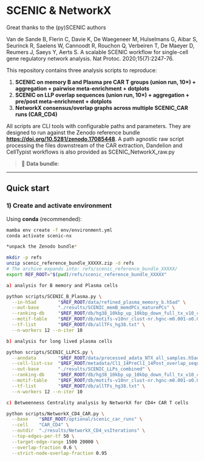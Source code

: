 # SCENIC & NetworkX 

Great thanks to the (py)SCENIC authors

Van de Sande B, Flerin C, Davie K, De Waegeneer M, Hulselmans G, Aibar S, Seurinck R, Saelens W, Cannoodt R, Rouchon Q, Verbeiren T, De Maeyer D, Reumers J, Saeys Y, Aerts S. A scalable SCENIC workflow for single-cell gene regulatory network analysis. Nat Protoc. 2020;15(7):2247-76.

This repository contains three analysis scripts to reproduce:
1) **SCENIC on memory B and Plasma pre CAR T groups (union run, 10×) + aggregation + pairwise meta‑enrichment + dotplots**  
2) **SCENIC on LLP overlap sequences (union run, 10×) + aggregation + pre/post meta‑enrichment + dotplots**  
3) **NetworkX consensus/overlap graphs across multiple SCENIC_CAR runs (CAR_CD4)**

All scripts are CLI tools with configurable paths and parameters. They are designed to run against the Zenodo reference bundle **https://doi.org/10.5281/zenodo.17085448**. A path agnostic raw script processing the files downstream of the CAR extraction, Dandelion and CellTypist workflows is also provided as SCENIC_NetworkX_raw.py

> 🔗 **Data bundle**: 

---

## Quick start

### 1) Create and activate environment

Using **conda** (recommended):

```bash
mamba env create -f env/environment.yml
conda activate scenic-nx

*unpack the Zenodo bundle*

mkdir -p refs
unzip scenic_reference_bundle_XXXXX.zip -d refs
# The archive expands into: refs/scenic_reference_bundle_XXXXX/
export REF_ROOT="$(pwd)/refs/scenic_reference_bundle_XXXXX"

a) analysis for B memory and Plasma cells

python scripts/SCENIC_B_Plasma.py \
  --in-h5ad        "$REF_ROOT/data/refined_plasma_memory_b.h5ad" \
  --out-base       "./results/SCENIC_memB_memdPCs_maturePCs" \
  --ranking-db     "$REF_ROOT/db/hg38_10kbp_up_10kbp_down_full_tx_v10_clust.genes_vs_motifs.rankings.feather" \
  --motif-table    "$REF_ROOT/db/motifs-v10nr_clust-nr.hgnc-m0.001-o0.0.tbl" \
  --tf-list        "$REF_ROOT/db/allTFs_hg38.txt" \
  --n-workers 12 --n-iter 10

b) analysis for long lived plasma cells

python scripts/SCENIC_LLPCS.py \
  --anndata        "$REF_ROOT/data/processed_adata_NTX_all_samples.h5ad" \
  --cell-list-csv  "$REF_ROOT/metadata/Cl1_14PreCl1_14Post_overlap_sequences.csv" \
  --out-base       "./results/SCENIC_LLPs_combined" \
  --ranking-db     "$REF_ROOT/db/hg38_10kbp_up_10kbp_down_full_tx_v10_clust.genes_vs_motifs.rankings.feather" \
  --motif-table    "$REF_ROOT/db/motifs-v10nr_clust-nr.hgnc-m0.001-o0.0.tbl" \
  --tf-list        "$REF_ROOT/db/allTFs_hg38.txt" \
  --n-workers 12 --n-iter 10

c) Betweenness Centrality analysis by NetworkX for CD4+ CAR T cells

python scripts/NetworkX_CD4_CAR.py \
  --base    "$REF_ROOT/optional/scenic_car_runs" \
  --cell    "CAR_CD4" \
  --outdir  "./results/NetworkX_CD4_vsIterations" \
  --top-edges-per-tf 50 \
  --target-edge-range 1500 20000 \
  --overlap-fraction 0.6 \
  --strict-node-overlap-fraction 0.95

